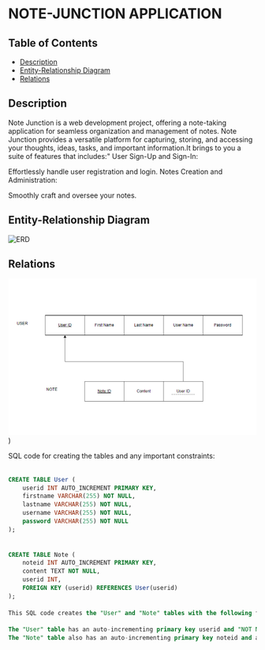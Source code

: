 # NOTE-JUNCTION APPLICATION

## Table of Contents

- [Description](#Description)
- [Entity-Relationship Diagram](#entity-relationship-diagram)
- [Relations](#Relations)


## Description
Note Junction is a web development project, offering a note-taking application for seamless organization and management of notes. Note Junction provides a versatile platform for capturing, storing, and accessing your thoughts, ideas, tasks, and important information.It brings to you a suite of features that includes:"
User Sign-Up and Sign-In:

Effortlessly handle user registration and login.
Notes Creation and Administration:

Smoothly craft and oversee your notes.

## Entity-Relationship Diagram

![ERD](https://github.com/aqsat/WebDev/blob/main/ER%20Diagram.PNG)

## Relations

![RD](https://github.com/aqsat/Note-Junction/blob/main/Relation%20Diagram.PNG)) 

SQL code for creating the tables and any important constraints:

```sql

CREATE TABLE User (
    userid INT AUTO_INCREMENT PRIMARY KEY,
    firstname VARCHAR(255) NOT NULL,
    lastname VARCHAR(255) NOT NULL,
    username VARCHAR(255) NOT NULL,
    password VARCHAR(255) NOT NULL
);


CREATE TABLE Note (
    noteid INT AUTO_INCREMENT PRIMARY KEY,
    content TEXT NOT NULL,
    userid INT,
    FOREIGN KEY (userid) REFERENCES User(userid)
);

This SQL code creates the "User" and "Note" tables with the following features:

The "User" table has an auto-incrementing primary key userid and "NOT NULL" constraints for the first name, last name, username, and password.
The "Note" table also has an auto-incrementing primary key noteid and a "NOT NULL" constraint for the content. It establishes a relationship with the "User" table via the userid foreign key.



